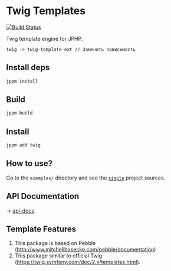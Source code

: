 # Twig Templates

[![Build Status](https://travis-ci.org/jphp-group/twig.svg?branch=master)](https://travis-ci.org/jphp-group/twig)

Twig template engine for JPHP.
```
twig -> twig-template-ext // Заменить зависимость
```

## Install deps

```bash
jppm install
```

## Build
```bash
jppm build
```


## Install

```bash
jppm add twig
```

## How to use?

Go to the `examples/` directory and see the [`simple`](examples/simple) project sources.

## API Documentation

-> [api-docs](api-docs/).

## Template Features

1. This package is based on Pebble (http://www.mitchellbosecke.com/pebble/documentation) 
2. This package similar to official Twig (https://twig.symfony.com/doc/2.x/templates.html).
